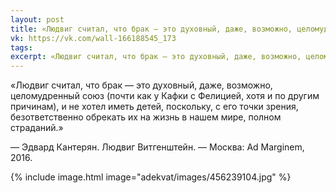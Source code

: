 ```yaml
---
layout: post
title: «Людвиг считал, что брак — это духовный, даже, возможно, целомудренный союз...»
vk: https://vk.com/wall-166188545_173
tags: 
excerpt: «Людвиг считал, что брак — это духовный, даже, возможно, целомудренный союз (почти как у Кафки с Фелицией, хотя и по другим причинам), и не хотел иметь детей, поскольку, с его точки зрения, безответственно обрекать их на жизнь в нашем мире, полном страданий.»
---
```

«Людвиг считал, что брак — это духовный, даже, возможно, целомудренный союз (почти как у Кафки с Фелицией, хотя и по другим причинам), и не хотел иметь детей, поскольку, с его точки зрения, безответственно обрекать их на жизнь в нашем мире, полном страданий.»

— Эдвард Кантерян. Людвиг Витгенштейн. — Москва: Ad Marginem, 2016.

{% include image.html image="adekvat/images/456239104.jpg" %}